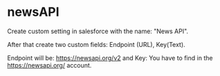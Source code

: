 # newsAPI

Create custom setting in salesforce with the name: "News API".

After that create two custom fields: Endpoint (URL), Key(Text).

Endpoint will be: 	https://newsapi.org/v2 and Key: You have to find in the https://newsapi.org/ account.
